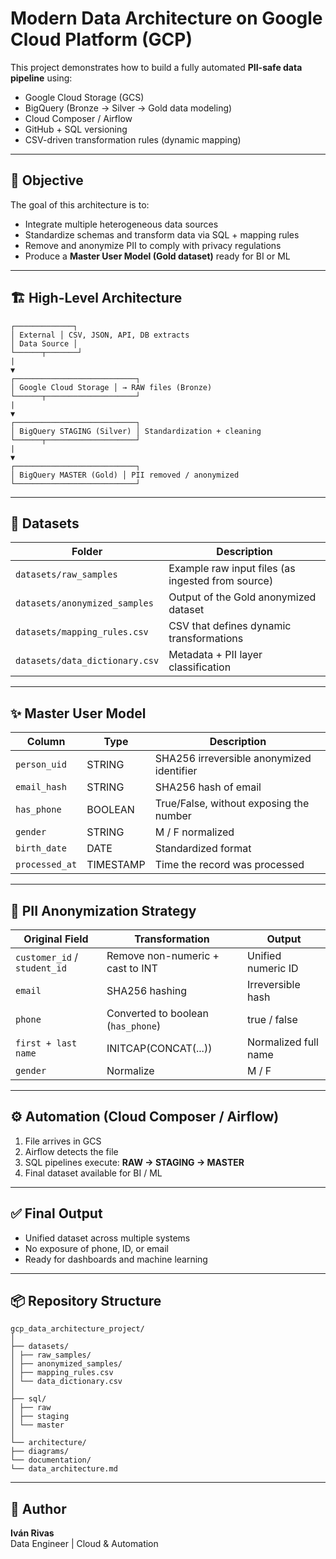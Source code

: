 # Modern Data Architecture on Google Cloud Platform (GCP)

This project demonstrates how to build a fully automated **PII-safe data pipeline** using:

- Google Cloud Storage (GCS)
- BigQuery (Bronze → Silver → Gold data modeling)
- Cloud Composer / Airflow
- GitHub + SQL versioning
- CSV-driven transformation rules (dynamic mapping)

---

## 🚀 Objective

The goal of this architecture is to:

- Integrate multiple heterogeneous data sources
- Standardize schemas and transform data via SQL + mapping rules
- Remove and anonymize PII to comply with privacy regulations
- Produce a **Master User Model (Gold dataset)** ready for BI or ML

---

## 🏗️ High-Level Architecture

```
┌─────────────┐
│ External │ CSV, JSON, API, DB extracts
│ Data Source │
└──────┬───────┘
|
▼
┌───────────────────────────┐
│ Google Cloud Storage │ → RAW files (Bronze)
└──────┬────────────────────┘
|
▼
┌───────────────────────────┐
│ BigQuery STAGING (Silver) │ Standardization + cleaning
└──────┬────────────────────┘
|
▼
┌───────────────────────────┐
│ BigQuery MASTER (Gold) │ PII removed / anonymized
└───────────────────────────┘
```

---

## 📄 Datasets

| Folder | Description |
|--------|-------------|
| `datasets/raw_samples` | Example raw input files (as ingested from source) |
| `datasets/anonymized_samples` | Output of the Gold anonymized dataset |
| `datasets/mapping_rules.csv` | CSV that defines dynamic transformations |
| `datasets/data_dictionary.csv` | Metadata + PII layer classification |

---

## ✨ Master User Model

| Column | Type | Description |
|--------|------|-------------|
| `person_uid` | STRING | SHA256 irreversible anonymized identifier |
| `email_hash` | STRING | SHA256 hash of email |
| `has_phone` | BOOLEAN | True/False, without exposing the number |
| `gender` | STRING | M / F normalized |
| `birth_date` | DATE | Standardized format |
| `processed_at` | TIMESTAMP | Time the record was processed |

---

## 🔐 PII Anonymization Strategy

| Original Field | Transformation | Output |
|----------------|----------------|--------|
| `customer_id` / `student_id` | Remove non-numeric + cast to INT | Unified numeric ID |
| `email` | SHA256 hashing | Irreversible hash |
| `phone` | Converted to boolean (`has_phone`) | true / false |
| `first + last name` | INITCAP(CONCAT(...)) | Normalized full name |
| `gender` | Normalize | M / F |

---

## ⚙️ Automation (Cloud Composer / Airflow)

1. File arrives in GCS
2. Airflow detects the file
3. SQL pipelines execute: **RAW → STAGING → MASTER**
4. Final dataset available for BI / ML

---

## ✅ Final Output

- Unified dataset across multiple systems
- No exposure of phone, ID, or email
- Ready for dashboards and machine learning

---

## 📦 Repository Structure

```
gcp_data_architecture_project/
│
├── datasets/
│ ├── raw_samples/
│ ├── anonymized_samples/
│ ├── mapping_rules.csv
│ └── data_dictionary.csv
│
├── sql/
│ ├── raw
│ ├── staging
│ └── master
│
└── architecture/
├── diagrams/
└── documentation/
└── data_architecture.md
```

---

## 👤 Author

**Iván Rivas**  
Data Engineer | Cloud & Automation  
